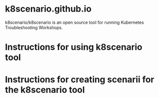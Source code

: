 # k8scenario.github.io

k8scenario/k8scenario is an open source tool for running Kubernetes Troubleshooting Workshops.

# Instructions for using k8scenario tool

# Instructions for creating scenarii for the k8scenario tool

